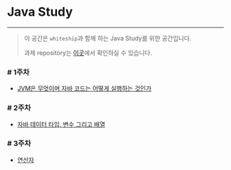 # Java Study

---
> 이 공간은 `whiteship`과 함께 하는 Java Study를 위한 공간입니다.
>
> 과제 repository는 [이곳](https://github.com/whiteship/live-study/issues?q=is%3Aissue+is%3Aclosed)에서 확인하실 수 있습니다.

### # 1주차

* [JVM은 무엇이며 자바 코드는 어떻게 실행하는 것인가](week1/week1.md)

### # 2주차

* [자바 데이터 타입, 변수 그리고 배열](week2/week2.md)

### # 3주차

* [연산자](week3/week3.md)